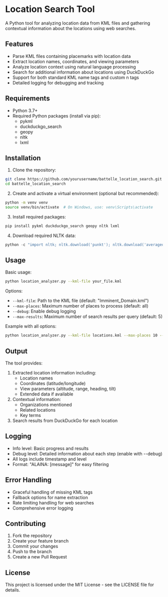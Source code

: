 # Location Search Tool

A Python tool for analyzing location data from KML files and gathering contextual information about the locations using web searches.

## Features

- Parse KML files containing placemarks with location data
- Extract location names, coordinates, and viewing parameters
- Analyze location context using natural language processing
- Search for additional information about locations using DuckDuckGo
- Support for both standard KML name tags and custom n tags
- Detailed logging for debugging and tracking

## Requirements

- Python 3.7+
- Required Python packages (install via pip):
  - pykml
  - duckduckgo_search
  - geopy
  - nltk
  - lxml

## Installation

1. Clone the repository:
```bash
git clone https://github.com/yourusername/battelle_location_search.git
cd battelle_location_search
```

2. Create and activate a virtual environment (optional but recommended):
```bash
python -m venv venv
source venv/bin/activate  # On Windows, use: venv\Scripts\activate
```

3. Install required packages:
```bash
pip install pykml duckduckgo_search geopy nltk lxml
```

4. Download required NLTK data:
```python
python -c "import nltk; nltk.download('punkt'); nltk.download('averaged_perceptron_tagger'); nltk.download('maxent_ne_chunker'); nltk.download('words')"
```

## Usage

Basic usage:
```bash
python location_analyzer.py --kml-file your_file.kml
```

Options:
- `--kml-file`: Path to the KML file (default: "Imminent_Domain.kml")
- `--max-places`: Maximum number of places to process (default: all)
- `--debug`: Enable debug logging
- `--max-results`: Maximum number of search results per query (default: 5)

Example with all options:
```bash
python location_analyzer.py --kml-file locations.kml --max-places 10 --debug --max-results 3
```

## Output

The tool provides:
1. Extracted location information including:
   - Location names
   - Coordinates (latitude/longitude)
   - View parameters (altitude, range, heading, tilt)
   - Extended data if available
2. Contextual information:
   - Organizations mentioned
   - Related locations
   - Key terms
3. Search results from DuckDuckGo for each location

## Logging

- Info level: Basic progress and results
- Debug level: Detailed information about each step (enable with --debug)
- All logs include timestamp and level
- Format: "ALAINA: [message]" for easy filtering

## Error Handling

- Graceful handling of missing KML tags
- Fallback options for name extraction
- Rate limiting handling for web searches
- Comprehensive error logging

## Contributing

1. Fork the repository
2. Create your feature branch
3. Commit your changes
4. Push to the branch
5. Create a new Pull Request

## License

This project is licensed under the MIT License - see the LICENSE file for details. 